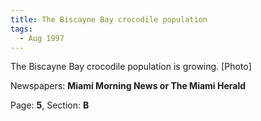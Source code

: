 ```yaml
---  
title: The Biscayne Bay crocodile population  
tags:  
  - Aug 1997  
---  
```

  
The Biscayne Bay crocodile population is growing. [Photo]  
  
Newspapers: **Miami Morning News or The Miami Herald**  
  
Page: **5**, Section: **B** 
